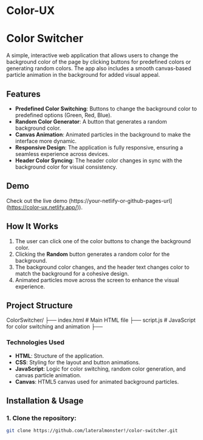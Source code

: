 # Color-UX
# Color Switcher

A simple, interactive web application that allows users to change the background color of the page by clicking buttons for predefined colors or generating random colors. The app also includes a smooth canvas-based particle animation in the background for added visual appeal.

## Features

- **Predefined Color Switching**: Buttons to change the background color to predefined options (Green, Red, Blue).
- **Random Color Generator**: A button that generates a random background color.
- **Canvas Animation**: Animated particles in the background to make the interface more dynamic.
- **Responsive Design**: The application is fully responsive, ensuring a seamless experience across devices.
- **Header Color Syncing**: The header color changes in sync with the background color for visual consistency.

## Demo

Check out the live demo (https://your-netlify-or-github-pages-url](https://color-ux.netlify.app/)).

## How It Works

1. The user can click one of the color buttons to change the background color.
2. Clicking the **Random** button generates a random color for the background.
3. The background color changes, and the header text changes color to match the background for a cohesive design.
4. Animated particles move across the screen to enhance the visual experience.

## Project Structure
ColorSwitcher/ ├── index.html # Main HTML file ├── script.js # JavaScript for color switching and animation ├── 

### Technologies Used

- **HTML**: Structure of the application.
- **CSS**: Styling for the layout and button animations.
- **JavaScript**: Logic for color switching, random color generation, and canvas particle animation.
- **Canvas**: HTML5 canvas used for animated background particles.

## Installation & Usage

### 1. Clone the repository:
```bash
git clone https://github.com/lateralmonster!/color-switcher.git


